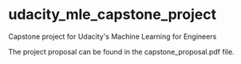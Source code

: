 # udacity_mle_capstone_project
Capstone project for Udacity's Machine Learning for Engineers

The project proposal can be found in the capstone_proposal.pdf file.
